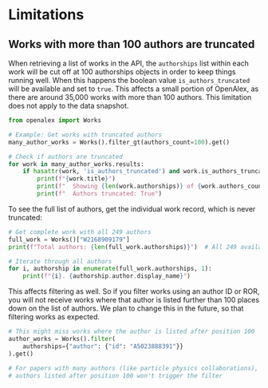 # Limitations

## Works with more than 100 authors are truncated

When retrieving a list of works in the API, the `authorships` list within each work will be cut off at 100 authorships objects in order to keep things running well. When this happens the boolean value `is_authors_truncated` will be available and set to `true`. This affects a small portion of OpenAlex, as there are around 35,000 works with more than 100 authors. This limitation does not apply to the data snapshot.

```python
from openalex import Works

# Example: Get works with truncated authors
many_author_works = Works().filter_gt(authors_count=100).get()

# Check if authors are truncated
for work in many_author_works.results:
    if hasattr(work, 'is_authors_truncated') and work.is_authors_truncated:
        print(f"{work.title}")
        print(f"  Showing {len(work.authorships)} of {work.authors_count} authors")
        print(f"  Authors truncated: True")
```

To see the full list of authors, get the individual work record, which is never truncated:

```python
# Get complete work with all 249 authors
full_work = Works()["W2168909179"]
print(f"Total authors: {len(full_work.authorships)}")  # All 249 available

# Iterate through all authors
for i, authorship in enumerate(full_work.authorships, 1):
    print(f"{i}. {authorship.author.display_name}")
```

This affects filtering as well. So if you filter works using an author ID or ROR, you will not receive works where that author is listed further than 100 places down on the list of authors. We plan to change this in the future, so that filtering works as expected.

```python
# This might miss works where the author is listed after position 100
author_works = Works().filter(
    authorships={"author": {"id": "A5023888391"}}
).get()

# For papers with many authors (like particle physics collaborations),
# authors listed after position 100 won't trigger the filter
```
